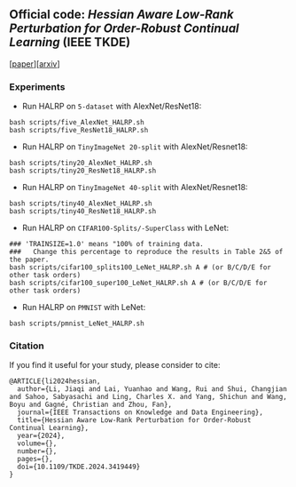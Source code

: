 ## Official code: *Hessian Aware Low-Rank Perturbation for Order-Robust Continual Learning* (IEEE TKDE)

[[paper](https://ieeexplore.ieee.org/document/10572323)][[arxiv](https://arxiv.org/abs/2311.15161)]


### Experiments

- Run HALRP on ```5-dataset``` with AlexNet/ResNet18:
```shell
bash scripts/five_AlexNet_HALRP.sh
bash scripts/five_ResNet18_HALRP.sh
```

- Run HALRP on ```TinyImageNet 20-split``` with AlexNet/Resnet18:
```shell
bash scripts/tiny20_AlexNet_HALRP.sh
bash scripts/tiny20_ResNet18_HALRP.sh
```

- Run HALRP on ```TinyImageNet 40-split``` with AlexNet/Resnet18:
```shell
bash scripts/tiny40_AlexNet_HALRP.sh
bash scripts/tiny40_ResNet18_HALRP.sh
```

- Run HALRP on ```CIFAR100-Splits/-SuperClass``` with LeNet:
```shell
### 'TRAINSIZE=1.0' means "100% of training data. 
###   Change this percentage to reproduce the results in Table 2&5 of the paper.
bash scripts/cifar100_splits100_LeNet_HALRP.sh A # (or B/C/D/E for other task orders)
bash scripts/cifar100_super100_LeNet_HALRP.sh A # (or B/C/D/E for other task orders)
```

- Run HALRP on ```PMNIST``` with LeNet:
```shell
bash scripts/pmnist_LeNet_HALRP.sh
```

### Citation
If you find it useful for your study, please consider to cite:
```
@ARTICLE{li2024hessian,
  author={Li, Jiaqi and Lai, Yuanhao and Wang, Rui and Shui, Changjian and Sahoo, Sabyasachi and Ling, Charles X. and Yang, Shichun and Wang, Boyu and Gagné, Christian and Zhou, Fan},
  journal={IEEE Transactions on Knowledge and Data Engineering}, 
  title={Hessian Aware Low-Rank Perturbation for Order-Robust Continual Learning}, 
  year={2024},
  volume={},
  number={},
  pages={},
  doi={10.1109/TKDE.2024.3419449}
}
```

